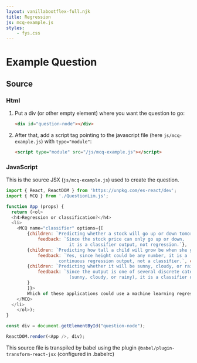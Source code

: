 ```yaml
---
layout: vanillabootflex-full.njk
title: Regression
js: mcq-example.js
styles:
	- fys.css
---
```


# Example Question

<div id="question-node"></div>

## Source

### Html

1. Put a div (or other empty element) where you want the question to go:

	```html
	<div id="question-node"></div>
	```

2. After that, add a script tag pointing to the javascript file (here `js/mcq-example.js`) with `type="module"`:

	```html
	<script type="module" src="/js/mcq-example.js"></script>
	```
### JavaScript

This is the source JSX (`js/mcq-example.js`) used to create the question. 

```javascript
import { React, ReactDOM } from 'https://unpkg.com/es-react/dev';
import { MCQ } from './QuestionLim.js';

function App (props) {
  return (<ol>
  <h4>Regression or classification?</h4>
  <li>
  	<MCQ name="classifier" options={[
  		{children: `Predicting whether a stock will go up or down tomorrow.`,
  			feedback: `Since the stock price can only go up or down, 
			  			it is a classifier output, not regression.`},
  		{children: `Predicting how tall a child will grow be when she grows up.`,
  			feedback: `Yes, since height could be any number, it is a
			  		continuous regression output, not a classifier.`, correct: true}, // One correct answer
  		{children: `Predicting whether it will be sunny, cloudy, or rainy tomorrow morning.`,
  			feedback: `Since the output is one of several discrete categories
			  			(sunny, cloudy, or rainy), it is a classifier output, not regression.`
		} 
  		]}>
  		Which of these applications could use a machine learning regression output?
  	</MCQ>
  </li>
	</ol>);
}

const div = document.getElementById("question-node");

ReactDOM.render(<App />, div);
```

This source file is transpiled by babel using the plugin `@babel/plugin-transform-react-jsx` (configured in .babelrc)